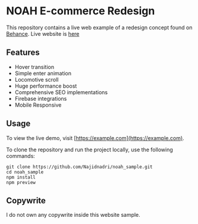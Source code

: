 # NOAH E-commerce Redesign

This repository contains a live web example of a redesign concept found on [Behance](https://www.behance.net/gallery/162912947/NOAH-E-commerce-redesign?tracking_source=search_projects%7CEcommerce+noah). Live website is [here](https://noah-sample-najid.web.app/)

## Features

- Hover transition
- Simple enter animation
- Locomotive scroll
- Huge performance boost
- Comprehensive SEO implementations
- Firebase integrations
- Mobile Responsive

## Usage

To view the live demo, visit [https://example.com](https://example.com).

To clone the repository and run the project locally, use the following commands:
```
git clone https://github.com/Najidnadri/noah_sample.git
cd noah_sample
npm install
npm preview
```

## Copywrite

I do not own any copywrite inside this website sample.
